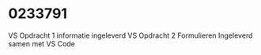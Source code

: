 # 0233791

VS Opdracht 1 informatie  ingeleverd
VS Opdracht 2 Formulieren Ingeleverd samen met VS Code

